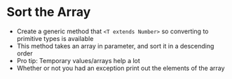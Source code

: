 # Sort the Array
 - Create a generic method that `<T extends Number>` so converting to primitive types is available
 - This method takes an array in parameter, and sort it in a descending order
 - Pro tip: Temporary values/arrays help a lot
 - Whether or not you had an exception print out the elements of the array